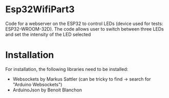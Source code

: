 # Esp32WifiPart3
Code for a webserver on the ESP32 to control LEDs (device used for tests: ESP32-WROOM-32D).
The code allows user to switch between three LEDs and set the intensity of the LED selected

# Installation
For installation, the following libraries need to be installed:
* Websockets by Markus Sattler (can be tricky to find -> search for "Arduino Websockets")
* ArduinoJson by Benoit Blanchon

